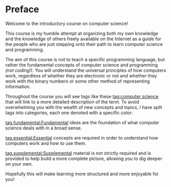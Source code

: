 # Preface

Welcome to the introductory course on computer science!

This course is my humble attempt at organizing both my own knowledge and the
knowledge of others freely available on the Internet as a guide for the people
who are just stepping onto their path to learn computer science and programming.

The aim of this course is not to teach a specific programming language, but
rather the fundamental concepts of computer science and programming
_(not coding!)_.
You will understand the universal principles of how computers work, regardless
of whether they are electronic or not and whether they work with the binary
numbers or some other method of representing information.

Throughout the course you will see tags like these
[tag:computer science](https://en.wikipedia.org/wiki/Computer_science) that will
link to a more detailed description of the term. To avoid overwhelming you with
the wealth of new concepts and topics, I have split tags into categories, each
one denoted with a specific color:

[tag.fundamental:Fundamental](#) ideas are the foundation of what computer
science deals with in a broad sense.

[tag.essential:Essential](#) concepts are required in order to understand how
computers work and how to use them.

[tag.supplemental:Supplemental](#) material is not strictly required and is
provided to help build a more complete picture, allowing you to dig deeper on
your own.

Hopefully this will make learning more structured and more enjoyable for you!
